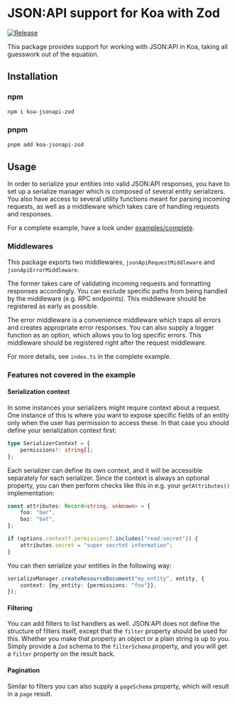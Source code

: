 # JSON:API support for Koa with Zod

[![Release](https://github.com/DASPRiD/koa-jsonapi-zod/actions/workflows/release.yml/badge.svg)](https://github.com/DASPRiD/mikro-orm-js-joda/actions/workflows/release.yml)

This package provides support for working with JSON:API in Koa, taking all guesswork out of the equation.

## Installation

### npm
```bash
npm i koa-jsonapi-zod
```

### pnpm
```bash
pnpm add koa-jsonapi-zod
```

## Usage

In order to serialize your entities into valid JSON:API responses, you have to set up a serialize manager which is
composed of several entity serializers. You also have access to several utility functions meant for parsing incoming
requests, as well as a middleware which takes care of handling requests and responses.

For a complete example, have a look under [examples/complete](examples/complete).

### Middlewares

This package exports two middlewares, `jsonApiRequestMiddleware` and `jsonApiErrorMiddleware`.

The former takes care of validating incoming requests and formatting responses accordingly. You can exclude specific
paths from being handled by the middleware (e.g. RPC endpoints). This middleware should be registered as early as
possible.

The error middleware is a convenience middleware which traps all errors and creates appropriate error responses. You
can also supply a logger function as an option, which allows you to log specific errors. This middleware should be
registered right after the request middleware.

For more details, see `index.ts` in the complete example.

### Features not covered in the example

#### Serialization context

In some instances your serializers might require context about a request. One instance of this is where you want to
expose specific fields of an entity only when the user has permission to access these. In that case you should define
your serialization context first:

```typescript
type SerializerContext = {
    permissions?: string[];
};
```

Each serializer can define its own context, and it will be accessible separately for each serializer. Since the context
is always an optional property, you can then perform checks like this in e.g. your `getAttributes()` implementation:

```typescript
const attributes: Record<string, unknown> = {
    foo: "bar",
    baz: "bat",
};

if (options.context?.permissions?.includes("read:secret")) {
    attributes.secret = "super secrtet information";
}
```

You can then serialize your entities in the following way:

```typescript
serializeManager.createResourceDocument("my_entity", entity, {
    context: {my_entity: {permissions: "foo"}},
});
```

#### Filtering

You can add filters to list handlers as well. JSON:API does not define the structure of filters itself, except that the
`filter` property should be used for this. Whether you make that property an object or a plain string is up to you.
Simply provide a `Zod` schema to the `filterSchema` property, and you will get a `filter` property on the result back.

#### Pagination

Similar to filters you can also supply a `pageSchema` property, which will result in a `page` result.
